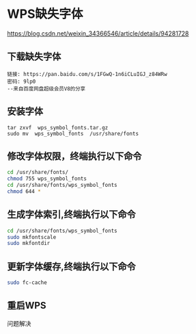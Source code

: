 # WPS缺失字体
https://blog.csdn.net/weixin_34366546/article/details/94281728

## 下载缺失字体
```
链接: https://pan.baidu.com/s/1FGwQ-1n6iCLuIGJ_z84WRw  
密码: 9lp0
--来自百度网盘超级会员V8的分享
```

##  安装字体
```shell
tar zxvf  wps_symbol_fonts.tar.gz
sudo mv  wps_symbol_fonts  /usr/share/fonts
```

##  修改字体权限，终端执行以下命令

```sh
cd /usr/share/fonts/
chmod 755 wps_symbol_fonts
cd /usr/share/fonts/wps_symbol_fonts
chmod 644 *
```

## 生成字体索引,终端执行以下命令

```sh
cd /usr/share/fonts/wps_symbol_fonts
sudo mkfontscale
sudo mkfontdir
```
## 更新字体缓存,终端执行以下命令

```sh
sudo fc-cache
```
## 重启WPS
问题解决
